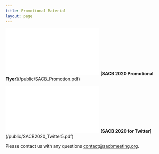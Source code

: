```yaml
---
title: Promotional Material
layout: page
---
```


![Promotional Flyer](/public/SACB_Promotion.pdf)
**[SACB 2020 Promotional Flyer]**(/public/SACB_Promotion.pdf)


![Twitter Flyer](/public/SACB2020_Twitter5.pdf)
**[SACB 2020 for Twitter]**(/public/SACB2020_Twitter5.pdf)

Please contact us with any questions [contact@sacbmeeting.org](mailto:contact@sacbmeeting.org).
